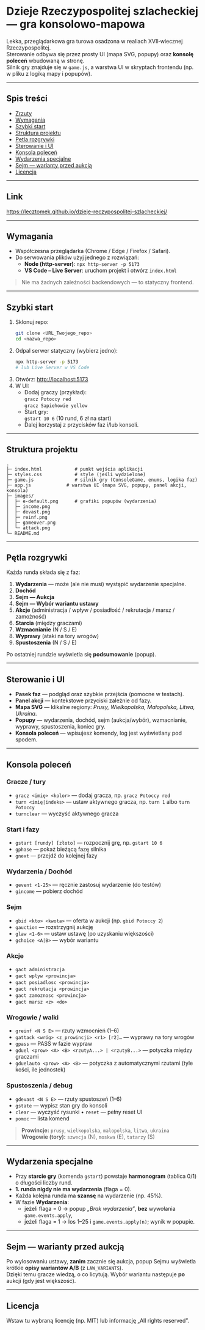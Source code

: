 # Dzieje Rzeczypospolitej szlacheckiej — gra konsolowo‑mapowa 

Lekka, przeglądarkowa gra turowa osadzona w realiach XVII‑wiecznej Rzeczypospolitej.  
Sterowanie odbywa się przez prosty UI (mapa SVG, popupy) oraz **konsolę poleceń** wbudowaną w stronę.  
Silnik gry znajduje się w `game.js`, a warstwa UI w skryptach frontendu (np. w pliku z logiką mapy i popupów).

---

## Spis treści
- [Zrzuty](#zrzuty)
- [Wymagania](#wymagania)
- [Szybki start](#szybki-start)
- [Struktura projektu](#struktura-projektu)
- [Pętla rozgrywki](#pętla-rozgrywki)
- [Sterowanie i UI](#sterowanie-i-ui)
- [Konsola poleceń](#konsola-poleceń)
- [Wydarzenia specjalne](#wydarzenia-specjalne)
- [Sejm — warianty przed aukcją](#sejm--warianty-przed-aukcją)
- [Licencja](#licencja)

---

## Link

https://lecztomek.github.io/dzieje-reczypospolitej-szlacheckiej/

---

## Wymagania

- Współczesna przeglądarka (Chrome / Edge / Firefox / Safari).
- Do serwowania plików użyj jednego z rozwiązań:
  - **Node (http-server)**: `npx http-server -p 5173`
  - **VS Code – Live Server**: uruchom projekt i otwórz `index.html`

> Nie ma żadnych zależności backendowych — to statyczny frontend.

---

## Szybki start

1. Sklonuj repo:
   ```bash
   git clone <URL_Twojego_repo>
   cd <nazwa_repo>
   ```
2. Odpal serwer statyczny (wybierz jedno):
   ```bash
   npx http-server -p 5173
   # lub Live Server w VS Code
   ```
3. Otwórz: [http://localhost:5173](http://localhost:5173)
4. W UI:
   - Dodaj graczy (przykład):  
     `gracz Potoccy red`  
     `gracz Sapiehowie yellow`
   - Start gry:  
     `gstart 10 6`  (10 rund, 6 zł na start)
   - Dalej korzystaj z przycisków faz i/lub konsoli.

---

## Struktura projektu

```
.
├─ index.html            # punkt wejścia aplikacji
├─ styles.css            # style (jeśli wydzielone)
├─ game.js               # silnik gry (ConsoleGame, enums, logika faz)
├─ app.js             # warstwa UI (mapa SVG, popupy, panel akcji, konsola)
├─ images/
│  ├─ e-default.png      # grafiki popupów (wydarzenia)
│  ├─ income.png
│  ├─ devast.png
│  ├─ reinf.png
│  ├─ gameover.png
│  └─ attack.png
└─ README.md
```

---

## Pętla rozgrywki

Każda runda składa się z faz:

1. **Wydarzenia** — może (ale nie musi) wystąpić wydarzenie specjalne.
2. **Dochód**
3. **Sejm — Aukcja**
4. **Sejm — Wybór wariantu ustawy**
5. **Akcje** (administracja / wpływ / posiadłość / rekrutacja / marsz / zamożność)
6. **Starcia** (między graczami)
7. **Wzmacnianie** (N / S / E)
8. **Wyprawy** (ataki na tory wrogów)
9. **Spustoszenia** (N / S / E)

Po ostatniej rundzie wyświetla się **podsumowanie** (popup).

---

## Sterowanie i UI

- **Pasek faz** — podgląd oraz szybkie przejścia (pomocne w testach).
- **Panel akcji** — kontekstowe przyciski zależnie od fazy.
- **Mapa SVG** — klikalne regiony: _Prusy, Wielkopolska, Małopolska, Litwa, Ukraina_.
- **Popupy** — wydarzenia, dochód, sejm (aukcja/wybór), wzmacnianie, wyprawy, spustoszenia, koniec gry.
- **Konsola poleceń** — wpisujesz komendy, log jest wyświetlany pod spodem.

---

## Konsola poleceń

### Gracze / tury
- `gracz <imię> <kolor>` — dodaj gracza, np. `gracz Potoccy red`
- `turn <imię|indeks>` — ustaw aktywnego gracza, np. `turn 1` albo `turn Potoccy`
- `turnclear` — wyczyść aktywnego gracza

### Start i fazy
- `gstart [rundy] [złoto]` — rozpocznij grę, np. `gstart 10 6`
- `gphase` — pokaż bieżącą fazę silnika
- `gnext` — przejdź do kolejnej fazy

### Wydarzenia / Dochód
- `gevent <1-25>` — ręcznie zastosuj wydarzenie (do testów)
- `gincome` — pobierz dochód

### Sejm
- `gbid <kto> <kwota>` — oferta w aukcji (np. `gbid Potoccy 2`)
- `gauction` — rozstrzygnij aukcję
- `glaw <1-6>` — ustaw ustawę (po uzyskaniu większości)
- `gchoice <A|B>` — wybór wariantu

### Akcje
- `gact administracja`
- `gact wplyw <prowincja>`
- `gact posiadlosc <prowincja>`
- `gact rekrutacja <prowincja>`
- `gact zamoznosc <prowincja>`
- `gact marsz <z> <do>`

### Wrogowie / walki
- `greinf <N S E>` — rzuty wzmocnień (1–6)
- `gattack <wróg> <z_prowincji> <r1> [r2]…` — wyprawy na tory wrogów
- `gpass` — PASS w fazie wypraw
- `gduel <prow> <A> <B> <rzutyA...> | <rzutyB...>` — potyczka między graczami
- `gduelauto <prow> <A> <B>` — potyczka z automatycznymi rzutami (tyle kości, ile jednostek)

### Spustoszenia / debug
- `gdevast <N S E>` — rzuty spustoszeń (1–6)
- `gstate` — wypisz stan gry do konsoli
- `clear` — wyczyść rysunki • `reset` — pełny reset UI
- `pomoc` — lista komend

> **Prowincje:** `prusy`, `wielkopolska`, `malopolska`, `litwa`, `ukraina`  
> **Wrogowie (tory):** `szwecja` (N), `moskwa` (E), `tatarzy` (S)

---

## Wydarzenia specjalne

- Przy **starcie gry** (komenda `gstart`) powstaje **harmonogram** (tablica 0/1) o długości liczby rund.
- **1. runda nigdy nie ma wydarzenia** (flaga = 0).
- Każda kolejna runda ma **szansę** na wydarzenie (np. 45%).  
- W fazie **Wydarzenia**:
  - jeżeli flaga = 0 → popup *„Brak wydarzenia”*, **bez** wywołania `game.events.apply`,
  - jeżeli flaga = 1 → los 1–25 i `game.events.apply(n)`; wynik w popupie.

---

## Sejm — warianty przed aukcją

Po wylosowaniu ustawy, **zanim** zacznie się aukcja, popup Sejmu wyświetla krótkie **opisy wariantów A/B** (z `LAW_VARIANTS`).  
Dzięki temu gracze wiedzą, o co licytują. Wybór wariantu następuje **po** aukcji (gdy jest większość).

---

## Licencja

Wstaw tu wybraną licencję (np. MIT) lub informację „All rights reserved”.
